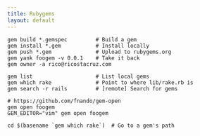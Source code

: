```yaml
---
title: Rubygems
layout: default
---
```


    gem build *.gemspec         # Build a gem
    gem install *.gem           # Install locally
    gem push *.gem              # Upload to rubygems.org
    gem yank foogem -v 0.0.1    # Take it back
    gem owner -a rico@ricostacruz.com

    gem list                    # List local gems
    gem which rake              # Point to where lib/rake.rb is
    gem search -r rails         # [remote] Search for gems

    # https://github.com/fnando/gem-open
    gem open foogem
    GEM_EDITOR="vim" gem open foogem

    cd $(basename `gem which rake`)  # Go to a gem's path
